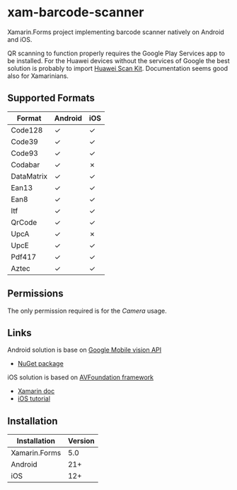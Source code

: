 # xam-barcode-scanner

Xamarin.Forms project implementing barcode scanner natively on Android and iOS.

QR scanning to function properly requires the Google Play Services app to be installed.
For the Huawei devices without the services of Google the best solution is probably to import [Huawei Scan Kit](https://developer.huawei.com/consumer/en/hms/huawei-scankit).
Documentation seems good also for Xamarinians.

## Supported Formats

Format | Android | iOS
-- | -- | --
Code128 | ✓| ✓
Code39 | ✓ | ✓
Code93 | ✓ | ✓
Codabar | ✓ | ✗
DataMatrix | ✓ | ✓
Ean13 | ✓ | ✓
Ean8 | ✓ | ✓
Itf | ✓ | ✓
QrCode | ✓ | ✓
UpcA | ✓ | ✗
UpcE | ✓ | ✓
Pdf417 | ✓ | ✓
Aztec | ✓ | ✓

## Permissions

The only permission required is for the *Camera* usage.

## Links

Android solution is base on [Google Mobile vision API](https://developers.google.com/vision/introduction)
- [NuGet package](https://www.nuget.org/packages/Xamarin.GooglePlayServices.Vision)

iOS solution is based on [AVFoundation framework](https://developer.apple.com/av-foundation)
- [Xamarin doc](https://docs.microsoft.com/it-it/dotnet/api/avfoundation.avcapturesession?view=xamarin-ios-sdk-12)
- [iOS tutorial](https://www.appcoda.com/intermediate-swift-tips/qrcode-reader.html)

## Installation

Installation | Version
-- | --
Xamarin.Forms | 5.0
Android | 21+
iOS | 12+